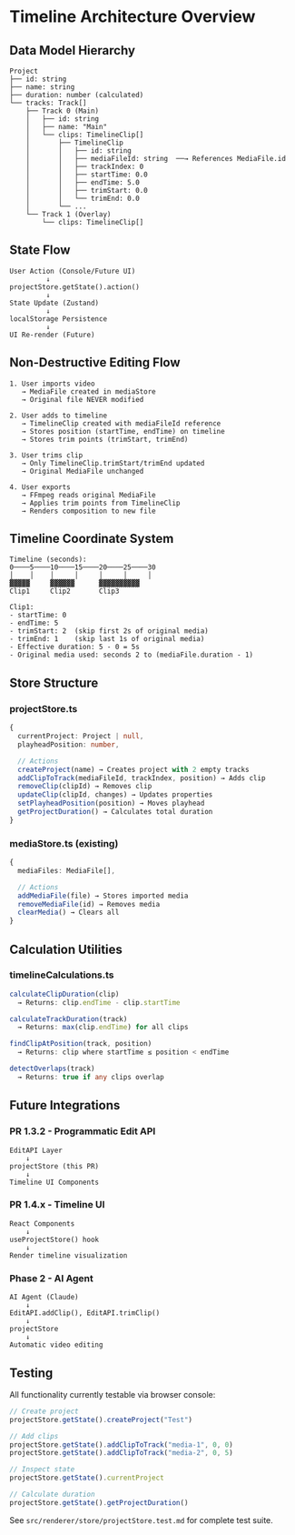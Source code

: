 # Timeline Architecture Overview

## Data Model Hierarchy

```
Project
├── id: string
├── name: string
├── duration: number (calculated)
└── tracks: Track[]
    ├── Track 0 (Main)
    │   ├── id: string
    │   ├── name: "Main"
    │   └── clips: TimelineClip[]
    │       ├── TimelineClip
    │       │   ├── id: string
    │       │   ├── mediaFileId: string  ──→ References MediaFile.id
    │       │   ├── trackIndex: 0
    │       │   ├── startTime: 0.0
    │       │   ├── endTime: 5.0
    │       │   ├── trimStart: 0.0
    │       │   └── trimEnd: 0.0
    │       └── ...
    └── Track 1 (Overlay)
        └── clips: TimelineClip[]
```

## State Flow

```
User Action (Console/Future UI)
         ↓
projectStore.getState().action()
         ↓
State Update (Zustand)
         ↓
localStorage Persistence
         ↓
UI Re-render (Future)
```

## Non-Destructive Editing Flow

```
1. User imports video
   → MediaFile created in mediaStore
   → Original file NEVER modified

2. User adds to timeline
   → TimelineClip created with mediaFileId reference
   → Stores position (startTime, endTime) on timeline
   → Stores trim points (trimStart, trimEnd)

3. User trims clip
   → Only TimelineClip.trimStart/trimEnd updated
   → Original MediaFile unchanged

4. User exports
   → FFmpeg reads original MediaFile
   → Applies trim points from TimelineClip
   → Renders composition to new file
```

## Timeline Coordinate System

```
Timeline (seconds):
0────5────10────15────20────25────30
│    │    │     │     │     │     │
▓▓▓▓▓     ▓▓▓▓▓▓      ▓▓▓▓▓▓▓▓▓▓
Clip1     Clip2       Clip3

Clip1:
- startTime: 0
- endTime: 5
- trimStart: 2  (skip first 2s of original media)
- trimEnd: 1    (skip last 1s of original media)
- Effective duration: 5 - 0 = 5s
- Original media used: seconds 2 to (mediaFile.duration - 1)
```

## Store Structure

### projectStore.ts
```typescript
{
  currentProject: Project | null,
  playheadPosition: number,

  // Actions
  createProject(name) → Creates project with 2 empty tracks
  addClipToTrack(mediaFileId, trackIndex, position) → Adds clip
  removeClip(clipId) → Removes clip
  updateClip(clipId, changes) → Updates properties
  setPlayheadPosition(position) → Moves playhead
  getProjectDuration() → Calculates total duration
}
```

### mediaStore.ts (existing)
```typescript
{
  mediaFiles: MediaFile[],

  // Actions
  addMediaFile(file) → Stores imported media
  removeMediaFile(id) → Removes media
  clearMedia() → Clears all
}
```

## Calculation Utilities

### timelineCalculations.ts
```typescript
calculateClipDuration(clip)
  → Returns: clip.endTime - clip.startTime

calculateTrackDuration(track)
  → Returns: max(clip.endTime) for all clips

findClipAtPosition(track, position)
  → Returns: clip where startTime ≤ position < endTime

detectOverlaps(track)
  → Returns: true if any clips overlap
```

## Future Integrations

### PR 1.3.2 - Programmatic Edit API
```
EditAPI Layer
    ↓
projectStore (this PR)
    ↓
Timeline UI Components
```

### PR 1.4.x - Timeline UI
```
React Components
    ↓
useProjectStore() hook
    ↓
Render timeline visualization
```

### Phase 2 - AI Agent
```
AI Agent (Claude)
    ↓
EditAPI.addClip(), EditAPI.trimClip()
    ↓
projectStore
    ↓
Automatic video editing
```

## Testing

All functionality currently testable via browser console:
```javascript
// Create project
projectStore.getState().createProject("Test")

// Add clips
projectStore.getState().addClipToTrack("media-1", 0, 0)
projectStore.getState().addClipToTrack("media-2", 0, 5)

// Inspect state
projectStore.getState().currentProject

// Calculate duration
projectStore.getState().getProjectDuration()
```

See `src/renderer/store/projectStore.test.md` for complete test suite.
